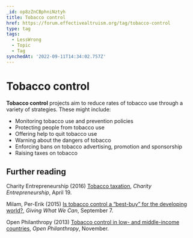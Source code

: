 ```yaml
---
_id: op8zZnCBphniNztyh
title: Tobacco control
href: https://forum.effectivealtruism.org/tag/tobacco-control
type: tag
tags:
  - LessWrong
  - Topic
  - Tag
synchedAt: '2022-09-11T14:34:02.757Z'
---
```

# Tobacco control

**Tobacco control** projects aim to reduce rates of tobacco use through a variety of strategies. These might include:

*   Monitoring tobacco use and prevention policies
*   Protecting people from tobacco use
*   Offering help to quit tobacco use
*   Warning about the dangers of tobacco
*   Enforcing bans on tobacco advertising, promotion and sponsorship
*   Raising taxes on tobacco

Further reading
---------------

Charity Entrepreneurship (2016) [Tobacco taxation](https://www.charityentrepreneurship.com/blog/tobacco-taxation), *Charity Entrepreneurship*, April 19.

Milam, Per-Erik (2015) [Is tobacco control a “best-buy” for the developing world?](https://www.givingwhatwecan.org/post/2015/09/tobacco-control-best-buy-developing-world/), *Giving What We Can*, September 7.

Open Philanthropy (2013) [Tobacco control in low- and middle-income countries](https://www.openphilanthropy.org/research/cause-reports/tobacco-control), *Open Philanthropy*, November.